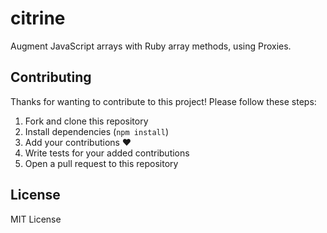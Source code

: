 # citrine

Augment JavaScript arrays with Ruby array methods, using Proxies.


## Contributing

Thanks for wanting to contribute to this project! Please follow these steps:

1. Fork and clone this repository
2. Install dependencies (`npm install`)
3. Add your contributions ❤️
4. Write tests for your added contributions
5. Open a pull request to this repository


## License

MIT License
